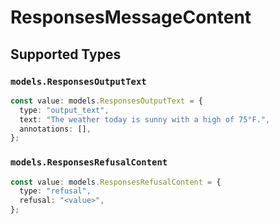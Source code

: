 # ResponsesMessageContent


## Supported Types

### `models.ResponsesOutputText`

```typescript
const value: models.ResponsesOutputText = {
  type: "output_text",
  text: "The weather today is sunny with a high of 75°F.",
  annotations: [],
};
```

### `models.ResponsesRefusalContent`

```typescript
const value: models.ResponsesRefusalContent = {
  type: "refusal",
  refusal: "<value>",
};
```

